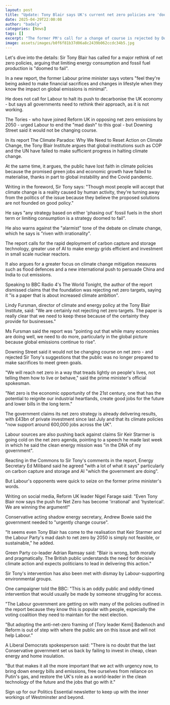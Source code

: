 ```yaml
---
layout: post
title: "Update: Tony Blair says UK's current net zero policies are 'doomed to fail'"
date: 2025-04-29T22:00:08
author: "badely"
categories: [News]
tags: []
excerpt: "The former PM's call for a change of course is rejected by Downing Street but welcomed by the Tories and Reform."
image: assets/images/b0f6f81b37d06a8c2439b062ccdc34b5.jpg
---
```


Let's dive into the details: Sir Tony Blair has called for a major rethink of net zero policies, arguing that limiting energy consumption and fossil fuel production is "doomed to fail".

In a new report, the former Labour prime minister says voters "feel they're being asked to make financial sacrifices and changes in lifestyle when they know the impact on global emissions is minimal".

He does not call for Labour to halt its push to decarbonise the UK economy - but says all governments need to rethink their approach, as it is not working.

The Tories - who have joined Reform UK in opposing net zero emissions by 2050 - urged Labour to end the "mad dash" to this goal - but Downing Street said it would not be changing course.

In its report The Climate Paradox: Why We Need to Reset Action on Climate Change, the Tony Blair Institute argues that global institutions such as COP and the UN have failed to make sufficient progress in halting climate change.

At the same time, it argues, the public have lost faith in climate policies because the promised green jobs and economic growth have failed to materialise, thanks in part to global instability and the Covid pandemic.

Writing in the foreword, Sir Tony says: "Though most people will accept that climate change is a reality caused by human activity, they're turning away from the politics of the issue because they believe the proposed solutions are not founded on good policy."

He says "any strategy based on either 'phasing out' fossil fuels in the short term or limiting consumption is a strategy doomed to fail".

He also warns against the "alarmist" tone of the debate on climate change, which he  says is "riven with irrationality".

The report calls for the rapid deployment of carbon capture and storage technology, greater use of AI to make energy grids efficient and investment in small scale nuclear reactors.

It also argues for a greater focus on climate change mitigation measures such as flood defences and a new international push to persuade China and India to cut emissions. 

Speaking to BBC Radio 4's The World Tonight, the author of the report dismissed claims that the foundation was rejecting net zero targets, saying it "is a paper that is about increased climate ambition".

Lindy Fursman, director of climate and energy policy at the Tony Blair Institute, said:  "We are certainly not rejecting net zero targets. The paper is really clear that we need to keep these because of the certainty they provide for businesses."

Ms Fursman said the report was "pointing out that while many economies are doing well, we need to do more, particularly in the global picture because global emissions continue to rise".

Downing Street said it would not be changing course on net zero - and rejected Sir Tony's suggestions that the public was no longer prepared to make sacrifices to meet green goals.

"We will reach net zero in a way that treads lightly on people's lives, not telling them how to live or behave," said the prime minister's official spokesman.

"Net zero is the economic opportunity of the 21st century, one that has the potential to reignite our industrial heartlands, create good jobs for the future and lower bills in the long term."

The government claims its net zero strategy is already delivering results, with £43bn of private investment since last July and that its climate policies "now support around 600,000 jobs across the UK".

Labour sources are also pushing back against claims Sir Keir Starmer is going cold on the net zero agenda, pointing to a speech he made last week in which he said the clean energy mission was "in the DNA of my government".

Reacting in the Commons to Sir Tony's comments in the report, Energy Secretary Ed Miliband said he agreed "with a lot of what it says" particularly on carbon capture and storage and AI "which the government are doing".

But Labour's opponents were quick to seize on the former prime minister's words.

Writing on social media, Reform UK leader Nigel Farage said: "Even Tony Blair now says the push for Net Zero has become 'irrational' and 'hysterical'. We are winning the argument!"

Conservative acting shadow energy secretary, Andrew Bowie said the government needed to "urgently  change course".

"It seems even Tony Blair has come to the realisation that Keir Starmer and the Labour Party's mad dash to net zero by 2050 is simply not feasible, or sustainable," he added.

Green Party co-leader Adrian Ramsay said: "Blair is wrong, both morally and pragmatically. The British public understands the need for decisive climate action and expects politicians to lead in delivering this action."

Sir Tony's intervention has also been met with dismay by Labour-supporting environmental groups. 

One campaigner told the BBC: "This is an oddly public and oddly-timed intervention that would usually be made by someone struggling for access. 

"The Labour government are getting on with many of the policies outlined in the report because they know this is popular with people, especially the voting coalition they need to maintain for the next election. 

"But adopting the anti-net-zero framing of [Tory leader Kemi] Badenoch and Reform is out of step with where the public are on this issue and will not help Labour."

A Liberal Democrats spokesperson said: "There is no doubt that the last Conservative government set us back by failing to invest in cheap, clean energy and home insulation. 

"But that makes it all the more important that we act with urgency now, to bring down energy bills and emissions, free ourselves from reliance on Putin's gas, and restore the UK's role as a world-leader in the clean technology of the future and the jobs that go with it."

Sign up for our Politics Essential newsletter to keep up with the inner workings of Westminster and beyond.

